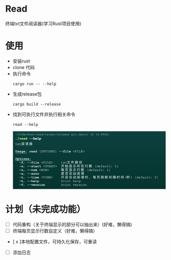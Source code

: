 # Read
终端txt文件阅读器(学习Rust项目使用)

# 使用
- 安装rust
- clone 代码
- 执行命令
  ```shell
  cargo run -- --help
  ```
- 生成release包
  ```shell
  cargo build --release
  ```
- 找到可执行文件并执行相关命令
  ```shell
  read --help
  ```
  ![img.png](img/img.png)

# 计划（未完成功能）
- [ ] 代码重构（关于终端显示的部分可以抽出来）(好难，懒得搞)
- [ ] 终端每页显示行数自定义（好难，懒得搞）  
- [ x ]本地配置文件，可持久化保存，可重读
- [ ] 添加日志